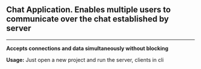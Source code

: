 ## Chat Application. Enables multiple users to communicate over the chat established by server
---
**Accepts connections and data simultaneously without blocking**

**Usage:**
Just open a new project and run the server, clients in cli

